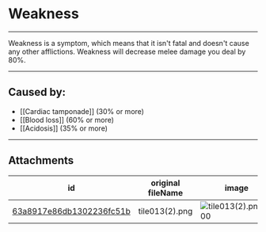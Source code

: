 # Weakness

 

---

Weakness is a symptom, which means that it isn't fatal and doesn't cause any other afflictions. Weakness will decrease melee damage you deal by 80%.

---
## Caused by:

- [[Cardiac tamponade]] (30% or more)
- [[Blood loss]] (60% or more)
- [[Acidosis]] (35% or more)


---

## Attachments

id | original fileName | image
---|---|---
[63a8917e86db1302236fc51b](63a8917e86db1302236fc51b.png) | tile013(2).png | ![tile013(2).png\|200](63a8917e86db1302236fc51b.png)
